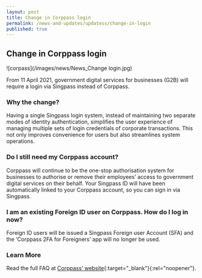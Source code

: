```yaml
---
layout: post
title: Change in Corppass login
permalink: /news-and-updates/updatess/change-in-login
published: true
---
```


## Change in Corppass login

![corpass](/images/news/News_Change login.jpg)

From 11 April 2021, government digital services for businesses (G2B) will require a login via Singpass instead of Corppass.

### Why the change?

Having a single Singpass login system, instead of maintaining two separate modes of identity authentication, simplifies the user experience of managing multiple sets of login credentials of corporate transactions. This not only improves convenience for users but also streamlines system operations.

### Do I still need my Corppass account?

Corppass will continue to be the one-stop authorisation system for businesses to authorise or remove their employees’ access to government digital services on their behalf. Your Singpass ID will have been automatically linked to your Corppass account, so you can sign in via Singpass.

### I am an existing Foreign ID user on Corppass. How do I log in now?

Foreign ID users will be issued a Singpass Foreign user Account (SFA) and the ‘Corppass 2FA for Foreigners’ app will no longer be used.

### Learn More

Read the full FAQ at [Corppass’ website](https://go.gov.sg/corporate-login){:target="_blank"}{:rel="noopener"}.

